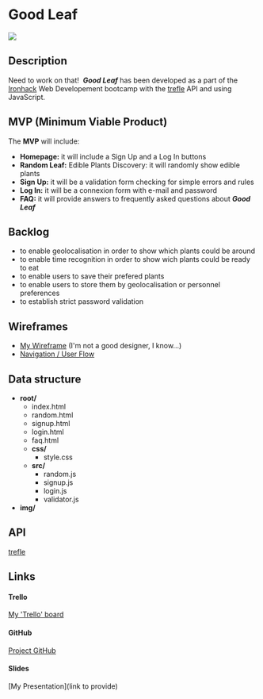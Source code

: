 # Good Leaf

![](./img/green.png)

## Description

Need to work on that!
​
**_Good Leaf_** has been developed as a part of the [Ironhack](https://www.ironhack.com/es/desarrollo-web/barcelona?utm_source=google-sea&utm_medium=cpc&utm_campaign=BCN_app_campus_brand_GA_ES&utm_term={keywords}&gclid=Cj0KCQjwo6D4BRDgARIsAA6uN19LKsx0pvTH-iUz-RfrGakzau9RGdhJaixWuX32X92njICzz66RYbAaAncuEALw_wcB) Web Developement bootcamp with the [trefle](https://docs.trefle.io) API and using JavaScript.
​

## MVP (Minimum Viable Product)

The **MVP** will include:
​

- **Homepage:** it will include a Sign Up and a Log In buttons
- **Random Leaf:** Edible Plants Discovery: it will randomly show edible plants
- **Sign Up:** it will be a validation form checking for simple errors and rules
- **Log In:** it will be a connexion form with e-mail and password
- **FAQ:** it will provide answers to frequently asked questions about **_Good Leaf_**
  ​

## Backlog

- to enable geolocalisation in order to show which plants could be around
- to enable time recognition in order to show wich plants could be ready to eat
- to enable users to save their prefered plants
- to enable users to store them by geolocalisation or personnel preferences
- to establish strict password validation

## Wireframes

- [My Wireframe](./img/GoodLeaf-Wireframes.pdf) (I'm not a good designer, I know...)
- [Navigation / User Flow](./img/Good-Leaf-flow.pdf)
  ​

## Data structure

- **root/**
  - index.html
  - random.html
  - signup.html
  - login.html
  - faq.html
  - **css/**
    - style.css
  - **src/**
    - random.js
    - signup.js
    - login.js
    - validator.js
- **img/**
  ​

## API

[trefle](https://trefle.io/)
​

## Links

#### Trello

[My 'Trello' board](https://trello.com/b/e6wbOIPZ/good-leaf-module-1-ironhack-wdft-project)
​

#### GitHub

[Project GitHub](https://github.com/HeleneStephan/Good-Leaf)

#### Slides

[My Presentation](link to provide)
